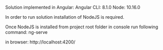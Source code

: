 Solution implemented in Angular:
Angular CLI: 8.1.0
Node: 10.16.0

In order to run solution installation of NodeJS is required.

Once NodeJS is installed from project root folder in console run following command:
ng-serve

in browser:
http://localhost:4200/